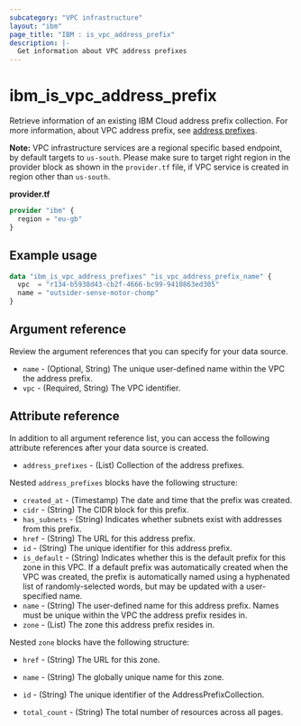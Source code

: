 ```yaml
---
subcategory: "VPC infrastructure"
layout: "ibm"
page_title: "IBM : is_vpc_address_prefix"
description: |-
  Get information about VPC address prefixes
---
```


# ibm_is_vpc_address_prefix

Retrieve information of an existing IBM Cloud address prefix collection. For more information, about VPC address prefix, see [address prefixes](https://cloud.ibm.com/docs/vpc?topic=vpc-vpc-behind-the-curtain#address-prefixes).

**Note:** 
VPC infrastructure services are a regional specific based endpoint, by default targets to `us-south`. Please make sure to target right region in the provider block as shown in the `provider.tf` file, if VPC service is created in region other than `us-south`.

**provider.tf**

```terraform
provider "ibm" {
  region = "eu-gb"
}
```

## Example usage

```terraform
data "ibm_is_vpc_address_prefixes" "is_vpc_address_prefix_name" {
  vpc  = "r134-b5938d43-cb2f-4666-bc99-9410863ed305"
  name = "outsider-sense-motor-chomp"
}
```

## Argument reference
Review the argument references that you can specify for your data source.

- `name` - (Optional, String) The unique user-defined name within the VPC the address prefix.
- `vpc`  - (Required, String) The VPC identifier.

## Attribute reference
In addition to all argument reference list, you can access the following attribute references after your data source is created.

- `address_prefixes` - (List) Collection of the address prefixes.

Nested `address_prefixes` blocks have the following structure:
- `created_at` - (Timestamp) The date and time that the prefix was created.
- `cidr` - (String) The CIDR block for this prefix.
- `has_subnets` - (String) Indicates whether subnets exist with addresses from this prefix.
- `href` - (String) The URL for this address prefix.
- `id` - (String) The unique identifier for this address prefix.
- `is_default` - (String) Indicates whether this is the default prefix for this zone in this VPC. If a default prefix was automatically created when the VPC was created, the prefix is automatically named using a hyphenated list of randomly-selected words, but may be updated with a user-specified name.
- `name` - (String) The user-defined name for this address prefix. Names must be unique within the VPC the address prefix resides in.
- `zone` - (List) The zone this address prefix resides in.

Nested `zone` blocks have the following structure:
- `href` - (String) The URL for this zone.
- `name` - (String) The globally unique name for this zone.

- `id` - (String) The unique identifier of the AddressPrefixCollection.
- `total_count` - (String) The total number of resources across all pages.